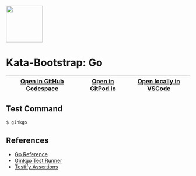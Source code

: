 
<img width="100px" src="https://cdn.jsdelivr.net/gh/devicons/devicon/icons/go/go-original-wordmark.svg" /></a>
# Kata-Bootstrap: Go

| [Open in GitHub Codespace](https://github.com/codespaces/new?hide_repo_select=true&repo=rradczewski%2Fkata-bootstraps&ref=golang) | [Open in GitPod.io](https://gitpod.io/#https://github.com/rradczewski/kata-bootstraps/tree/golang) | [Open locally in VSCode](https://rradczewski.github.io/kata-bootstraps/redirect.html?url=vscode%3A%2F%2Fvscode.git%2Fclone%3Furl%3Dhttps%253A%252F%252Fgithub.com%252Frradczewski%252Fkata-bootstraps.git%26ref%3Dgolang) |
|---|---|---|

## Test Command

```sh
$ ginkgo
```

## References

- [Go Reference](https://go.dev/doc/)
- [Ginkgo Test Runner](https://onsi.github.io/ginkgo/)
- [Testify Assertions](https://github.com/stretchr/testify/)
